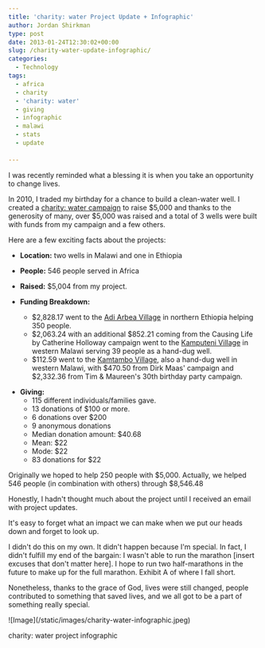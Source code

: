 ```yaml
---
title: 'charity: water Project Update + Infographic'
author: Jordan Shirkman
type: post
date: 2013-01-24T12:30:02+00:00
slug: /charity-water-update-infographic/
categories:
  - Technology
tags:
  - africa
  - charity
  - 'charity: water'
  - giving
  - infographic
  - malawi
  - stats
  - update

---
```

I was recently reminded what a blessing it is when you take an opportunity to change lives.

In 2010, I traded my birthday for a chance to build a clean-water well. I created a [charity: water campaign](http://mycharitywater.org/jshirk) to raise $5,000 and thanks to the generosity of many, over $5,000 was raised and a total of 3 wells were built with funds from my campaign and a few others.

Here are a few exciting facts about the projects:

  * **Location:** two wells in Malawi and one in Ethiopia

  * **People:** 546 people served in Africa

  * **Raised:** $5,004 from my project.

  * **Funding Breakdown:** 
      * $2,828.17 went to the [Adi Arbea Village](http://mycharitywater.org/p/myprojectsview?project_id=ET.GOH.Q1.11.083.584&campaign_id=9821) in northern Ethiopia helping 350 people.
      * $2,063.24 with an additional $852.21 coming from the Causing Life by Catherine Holloway campaign went to the [Kamputeni Village](http://mycharitywater.org/p/myprojectsview?project_id=MW.PAI.Q1.11.084.043&campaign_id=9821) in western Malawi serving 39 people as a hand-dug well.
      * $112.59 went to the [Kamtambo Village](http://mycharitywater.org/p/myprojectsview?project_id=MW.PAI.Q1.11.084.113&campaign_id=9821), also a hand-dug well in western Malawi, with $470.50 from Dirk Maas' campaign and $2,332.36 from Tim & Maureen's 30th birthday party campaign.<!--more-->

<!--?xml version="1.0" encoding="UTF-8" standalone="no"?-->

  * **Giving:** 
      * 115 different individuals/families gave.
      * 13 donations of $100 or more.
      * 6 donations over $200
      * 9 anonymous donations
      * Median donation amount: $40.68
      * Mean: $22
      * Mode: $22
      * 83 donations for $22

Originally we hoped to help 250 people with $5,000. Actually, we helped 546 people (in combination with others) through $8,546.48

Honestly, I hadn't thought much about the project until I received an email with project updates.

It's easy to forget what an impact we can make when we put our heads down and forget to look up.

I didn't do this on my own. It didn't happen because I'm special. In fact, I didn't fulfill my end of the bargain: I wasn't able to run the marathon [insert excuses that don't matter here]. I hope to run two half-marathons in the future to make up for the full marathon. Exhibit A of where I fall short.

Nonetheless, thanks to the grace of God, lives were still changed, people contributed to something that saved lives, and we all got to be a part of something really special.

<div id="attachment_1520" style="width: 560px" class="wp-caption aligncenter">
  ![Image](/static/images/charity-water-infographic.jpeg)
  
  <p id="caption-attachment-1520" class="wp-caption-text">
    charity: water project infographic
  </p>
</div>
